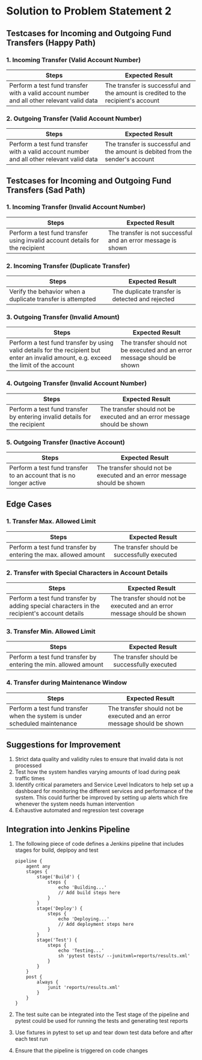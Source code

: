 # Solution to Problem Statement 2

## Testcases for Incoming and Outgoing Fund Transfers (Happy Path)
### 1. Incoming Transfer (Valid Account Number)

| Steps      | Expected Result |
| ----------- | ----------- |
|Perform a test fund transfer with a valid account number and all other relevant valid data    | The transfer is successful and the amount is credited to the recipient's account      |


### 2. Outgoing Transfer (Valid Account Number)

| Steps      | Expected Result |
| ----------- | ----------- |
| Perform a test fund transfer with a valid account number and all other relevant valid data     | The transfer is successful and the amount is debited from the sender's account       |


## Testcases for Incoming and Outgoing Fund Transfers (Sad Path)

### 1. Incoming Transfer (Invalid Account Number)

| Steps      | Expected Result |
| ----------- | ----------- |
| Perform a test fund transfer using invalid account details for the recipient     | The transfer is not successful and an error message is shown      |


### 2. Incoming Transfer (Duplicate Transfer)

| Steps      | Expected Result |
| ----------- | ----------- |
| Verify the behavior when a duplicate transfer is attempted     | The duplicate transfer is detected and rejected       |
 

### 3. Outgoing Transfer (Invalid Amount)

| Steps      | Expected Result |
| ----------- | ----------- |
| Perform a test fund transfer by using valid details for the recipient but enter an invalid amount, e.g. exceed the limit of the account      | The transfer should not be executed and an error message should be shown      |


### 4. Outgoing Transfer (Invalid Account Number)

| Steps      | Expected Result |
| ----------- | ----------- |
| Perform a test fund transfer by entering invalid details for the recipient      | The transfer should not be executed and an error message should be shown       |


### 5. Outgoing Transfer (Inactive Account)

| Steps      | Expected Result |
| ----------- | ----------- |
| Perform a test fund transfer to an account that is no longer active      | The transfer should not be executed and an error message should be shown      |


## Edge Cases


### 1. Transfer Max. Allowed Limit

| Steps      | Expected Result |
| ----------- | ----------- |
| Perform a test fund transfer by entering the max. allowed amount    | The transfer should be successfully executed      |

### 2. Transfer with Special Characters in Account Details

| Steps      | Expected Result |
| ----------- | ----------- |
| Perform a test fund transfer by adding special characters in the recipient's account details      | The transfer should not be executed and an error message should be shown      |

### 3. Transfer Min. Allowed Limit

| Steps      | Expected Result |
| ----------- | ----------- |
| Perform a test fund transfer by entering the min. allowed amount      | The transfer should be successfully executed      |

### 4. Transfer during Maintenance Window

| Steps      | Expected Result |
| ----------- | ----------- |
| Perform a test fund transfer when the system is under scheduled maintenance    | The transfer should not be executed and an error message should be shown      |

## Suggestions for Improvement

1. Strict data quality and validity rules to ensure that invalid data is not processed
2. Test how the system handles varying amounts of load during peak traffic times
3. Identify critical parameters and Service Level Indicators to help set up a dashboard for monitoring the different services and performance of the system. This could further be improved by setting up alerts which fire whenever the system needs human intervention
4. Exhaustive automated and regression test coverage

## Integration into Jenkins Pipeline

1. The following piece of code defines a Jenkins pipeline that includes stages for build, deplpoy and test

    ```
    pipeline {
        agent any
        stages {
            stage('Build') {
                steps {
                    echo 'Building...'
                    // Add build steps here
                }
            }
            stage('Deploy') {
                steps {
                    echo 'Deploying...'
                    // Add deployment steps here
                }
            }
            stage('Test') {
                steps {
                    echo 'Testing...'
                    sh 'pytest tests/ --junitxml=reports/results.xml'
                }
            }
        }
        post {
            always {
                junit 'reports/results.xml'
            }
        }
    }
    ```
2. The test suite can be integrated into the Test stage of the pipeline and pytest could be used for running the tests and generating test reports
3. Use fixtures in pytest to set up and tear down test data before and after each test run
4. Ensure that the pipeline is triggered on code changes
